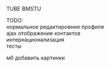 TUBE BMSTU  
  
 TODO:  
 нормальное редактировние профиля  
 ajax отображение контактов  
 интернационализация  
 тесты  
   
 мб добавить картинки
